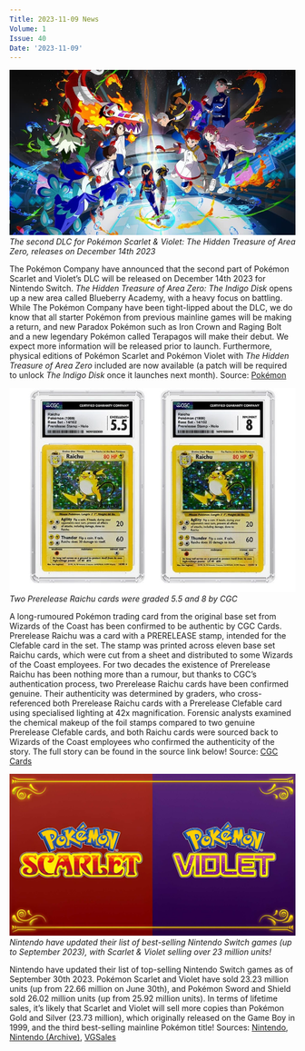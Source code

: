 ```yaml
---
Title: 2023-11-09 News
Volume: 1
Issue: 40
Date: '2023-11-09'
---
```


[![The second DLC for Pokémon Scarlet & Violet: The Hidden Treasure of Area Zero, releases on December 14th 2023](/web/images/the-second-dlc-for-pokemon-scarlet-violet-the-hidden-treasure-of-area-zero-releases-on-december-14th.jpeg)](/web/images/the-second-dlc-for-pokemon-scarlet-violet-the-hidden-treasure-of-area-zero-releases-on-december-14th.jpeg)*The second DLC for Pokémon Scarlet & Violet: The Hidden Treasure of Area Zero, releases on December 14th 2023*

The Pokémon Company have announced that the second part of Pokémon Scarlet and Violet’s DLC will be released on December 14th 2023 for Nintendo Switch. _The Hidden Treasure of Area Zero: The Indigo Disk_ opens up a new area called Blueberry Academy, with a heavy focus on battling. While The Pokémon Company have been tight-lipped about the DLC, we do know that all starter Pokémon from previous mainline games will be making a return, and new Paradox Pokémon such as Iron Crown and Raging Bolt and a new legendary Pokémon called Terapagos will make their debut. We expect more information will be released prior to launch.
Furthermore, physical editions of Pokémon Scarlet and Pokémon Violet with _The Hidden Treasure of Area Zero_ included are now available (a patch will be required to unlock _The Indigo Disk_ once it launches next month).
Source: [Pokémon](https://scarletviolet.pokemon.com/en-gb/dlc/)

[![Two Prerelease Raichu cards were graded 5.5 and 8 by CGC](/web/images/two-prerelease-raichu-cards-were-graded-55-and-8-by-cgc.png)](/web/images/two-prerelease-raichu-cards-were-graded-55-and-8-by-cgc.png)*Two Prerelease Raichu cards were graded 5.5 and 8 by CGC*

A long-rumoured Pokémon trading card from the original base set from Wizards of the Coast has been confirmed to be authentic by CGC Cards. Prerelease Raichu was a card with a PRERELEASE stamp, intended for the Clefable card in the set. The stamp was printed across eleven base set Raichu cards, which were cut from a sheet and distributed to some Wizards of the Coast employees. For two decades the existence of Prerelease Raichu has been nothing more than a rumour, but thanks to CGC’s authentication process, two Prerelease Raichu cards have been confirmed genuine.
Their authenticity was determined by graders, who cross-referenced both Prerelease Raichu cards with a Prerelease Clefable card using specialised lighting at 42x magnification. Forensic analysts examined the chemical makeup of the foil stamps compared to two genuine Prerelease Clefable cards, and both Raichu cards were sourced back to Wizards of the Coast employees who confirmed the authenticity of the story.
The full story can be found in the source link below!
Source: [CGC Cards](https://www.cgccards.com/news/article/12277/)

[![Nintendo have updated their list of best-selling Nintendo Switch games (up to September 2023), with Scarlet & Violet selling over 23 million units!](/web/images/nintendo-have-updated-their-list-of-best-selling-nintendo-switch-games-up-to-september-2023-with-sca.jpeg)](/web/images/nintendo-have-updated-their-list-of-best-selling-nintendo-switch-games-up-to-september-2023-with-sca.jpeg)*Nintendo have updated their list of best-selling Nintendo Switch games (up to September 2023), with Scarlet & Violet selling over 23 million units!*

Nintendo have updated their list of top-selling Nintendo Switch games as of September 30th 2023. Pokémon Scarlet and Violet have sold 23.23 million units (up from 22.66 million on June 30th), and Pokémon Sword and Shield sold 26.02 million units (up from 25.92 million units). In terms of lifetime sales, it’s likely that Scarlet and Violet will sell more copies than Pokémon Gold and Silver (23.73 million), which originally released on the Game Boy in 1999, and the third best-selling mainline Pokémon title!
Sources: [Nintendo](https://www.nintendo.co.jp/ir/en/finance/software/index.html), [Nintendo (Archive)](https://web.archive.org/web/20231030072719/https://www.nintendo.co.jp/ir/en/finance/software/index.html), [VGSales](https://vgsales.fandom.com/wiki/Pok%C3%A9mon)